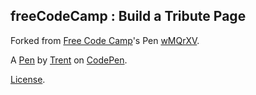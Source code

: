 freeCodeCamp : Build a Tribute Page
-----------------------------------


Forked from [Free Code Camp](http://codepen.io/FreeCodeCamp/)'s Pen [wMQrXV](http://codepen.io/FreeCodeCamp/pen/wMQrXV/).

A [Pen](https://codepen.io/ttorkar/pen/PKaZmb) by [Trent](https://codepen.io/ttorkar) on [CodePen](https://codepen.io).

[License](https://codepen.io/ttorkar/pen/PKaZmb/license).